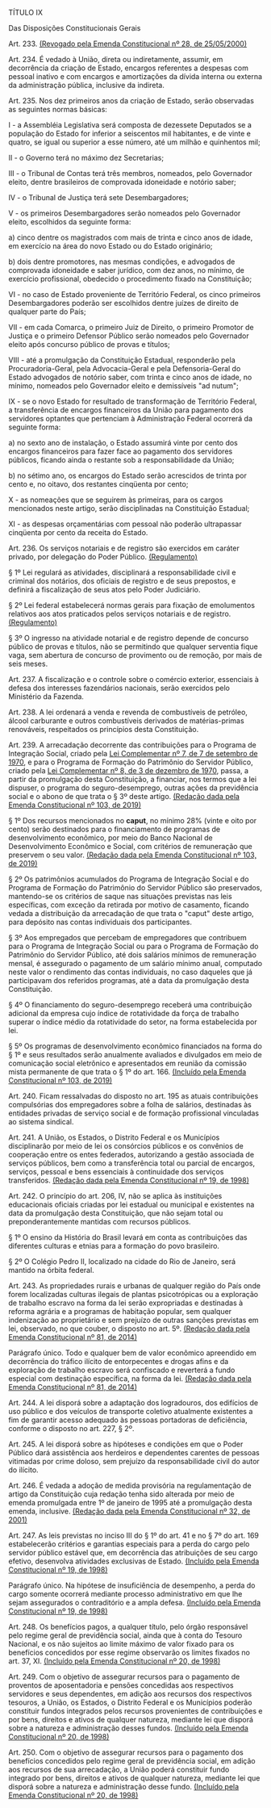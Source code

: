  TÍTULO IX

Das Disposições Constitucionais Gerais

Art. 233.     [(Revogado pela Emenda Constitucional nº 28, de 25/05/2000)](http://www.planalto.gov.br/ccivil_03/constituicao/Emendas/Emc/emc28.htm#art2)

Art. 234. É vedado à União, direta ou indiretamente, assumir, em decorrência da criação de Estado, encargos referentes a despesas com pessoal inativo e com encargos e amortizações da dívida interna ou externa da administração pública, inclusive da indireta.

Art. 235. Nos dez primeiros anos da criação de Estado, serão observadas as seguintes normas básicas:

I - a Assembléia Legislativa será composta de dezessete Deputados se a população do Estado for inferior a seiscentos mil habitantes, e de vinte e quatro, se igual ou superior a esse número, até um milhão e quinhentos mil;

II - o Governo terá no máximo dez Secretarias;

III - o Tribunal de Contas terá três membros, nomeados, pelo Governador eleito, dentre brasileiros de comprovada idoneidade e notório saber;

IV - o Tribunal de Justiça terá sete Desembargadores;

V - os primeiros Desembargadores serão nomeados pelo Governador eleito, escolhidos da seguinte forma:

a) cinco dentre os magistrados com mais de trinta e cinco anos de idade, em exercício na área do novo Estado ou do Estado originário;

b) dois dentre promotores, nas mesmas condições, e advogados de comprovada idoneidade e saber jurídico, com dez anos, no mínimo, de exercício profissional, obedecido o procedimento fixado na Constituição;

VI - no caso de Estado proveniente de Território Federal, os cinco primeiros Desembargadores poderão ser escolhidos dentre juízes de direito de qualquer parte do País;

VII - em cada Comarca, o primeiro Juiz de Direito, o primeiro Promotor de Justiça e o primeiro Defensor Público serão nomeados pelo Governador eleito após concurso público de provas e títulos;

VIII - até a promulgação da Constituição Estadual, responderão pela Procuradoria-Geral, pela Advocacia-Geral e pela Defensoria-Geral do Estado advogados de notório saber, com trinta e cinco anos de idade, no mínimo, nomeados pelo Governador eleito e demissíveis "ad nutum";

IX - se o novo Estado for resultado de transformação de Território Federal, a transferência de encargos financeiros da União para pagamento dos servidores optantes que pertenciam à Administração Federal ocorrerá da seguinte forma:

a) no sexto ano de instalação, o Estado assumirá vinte por cento dos encargos financeiros para fazer face ao pagamento dos servidores públicos, ficando ainda o restante sob a responsabilidade da União;

b) no sétimo ano, os encargos do Estado serão acrescidos de trinta por cento e, no oitavo, dos restantes cinqüenta por cento;

X - as nomeações que se seguirem às primeiras, para os cargos mencionados neste artigo, serão disciplinadas na Constituição Estadual;

XI - as despesas orçamentárias com pessoal não poderão ultrapassar cinqüenta por cento da receita do Estado.

Art. 236. Os serviços notariais e de registro são exercidos em caráter privado, por delegação do Poder Público.     [(Regulamento)](http://www.planalto.gov.br/ccivil_03/LEIS/L8935.htm)

§ 1º Lei regulará as atividades, disciplinará a responsabilidade civil e criminal dos notários, dos oficiais de registro e de seus prepostos, e definirá a fiscalização de seus atos pelo Poder Judiciário.

§ 2º Lei federal estabelecerá normas gerais para fixação de emolumentos relativos aos atos praticados pelos serviços notariais e de registro.     [(Regulamento)](http://www.planalto.gov.br/ccivil_03/LEIS/L10169.htm)

§ 3º O ingresso na atividade notarial e de registro depende de concurso público de provas e títulos, não se permitindo que qualquer serventia fique vaga, sem abertura de concurso de provimento ou de remoção, por mais de seis meses.

Art. 237. A fiscalização e o controle sobre o comércio exterior, essenciais à defesa dos interesses fazendários nacionais, serão exercidos pelo Ministério da Fazenda.

Art. 238. A lei ordenará a venda e revenda de combustíveis de petróleo, álcool carburante e outros combustíveis derivados de matérias-primas renováveis, respeitados os princípios desta Constituição. 

Art. 239. A arrecadação decorrente das contribuições para o Programa de Integração Social, criado pela [Lei Complementar nº 7, de 7 de setembro de 1970](http://www.planalto.gov.br/ccivil_03/LEIS/LCP/Lcp07.htm), e para o Programa de Formação do Patrimônio do Servidor Público, criado pela [Lei Complementar nº 8, de 3 de dezembro de 1970](http://www.planalto.gov.br/ccivil_03/LEIS/LCP/Lcp08.htm), passa, a partir da promulgação desta Constituição, a financiar, nos termos que a lei dispuser, o programa do seguro-desemprego, outras ações da previdência social e o abono de que trata o § 3º deste artigo.     [(Redação dada pela Emenda Constitucional nº 103, de 2019)](http://www.planalto.gov.br/ccivil_03/constituicao/Emendas/Emc/emc103.htm#art1)

§ 1º Dos recursos mencionados no **caput**, no mínimo 28% (vinte e oito por cento) serão destinados para o financiamento de programas de desenvolvimento econômico, por meio do Banco Nacional de Desenvolvimento Econômico e Social, com critérios de remuneração que preservem o seu valor.     [(Redação dada pela Emenda Constitucional nº 103, de 2019)](http://www.planalto.gov.br/ccivil_03/constituicao/Emendas/Emc/emc103.htm#art1)

§ 2º Os patrimônios acumulados do Programa de Integração Social e do Programa de Formação do Patrimônio do Servidor Público são preservados, mantendo-se os critérios de saque nas situações previstas nas leis específicas, com exceção da retirada por motivo de casamento, ficando vedada a distribuição da arrecadação de que trata o "caput" deste artigo, para depósito nas contas individuais dos participantes.

§ 3º Aos empregados que percebam de empregadores que contribuem para o Programa de Integração Social ou para o Programa de Formação do Patrimônio do Servidor Público, até dois salários mínimos de remuneração mensal, é assegurado o pagamento de um salário mínimo anual, computado neste valor o rendimento das contas individuais, no caso daqueles que já participavam dos referidos programas, até a data da promulgação desta Constituição. 

§ 4º O financiamento do seguro-desemprego receberá uma contribuição adicional da empresa cujo índice de rotatividade da força de trabalho superar o índice médio da rotatividade do setor, na forma estabelecida por lei. 

§ 5º Os programas de desenvolvimento econômico financiados na forma do § 1º e seus resultados serão anualmente avaliados e divulgados em meio de comunicação social eletrônico e apresentados em reunião da comissão mista permanente de que trata o § 1º do art. 166.     [(Incluído pela Emenda Constitucional nº 103, de 2019)](http://www.planalto.gov.br/ccivil_03/constituicao/Emendas/Emc/emc103.htm#art1)

Art. 240. Ficam ressalvadas do disposto no art. 195 as atuais contribuições compulsórias dos empregadores sobre a folha de salários, destinadas às entidades privadas de serviço social e de formação profissional vinculadas ao sistema sindical.

Art. 241. A União, os Estados, o Distrito Federal e os Municípios disciplinarão por meio de lei os consórcios públicos e os convênios de cooperação entre os entes federados, autorizando a gestão associada de serviços públicos, bem como a transferência total ou parcial de encargos, serviços, pessoal e bens essenciais à continuidade dos serviços transferidos.     [(Redação dada pela Emenda Constitucional nº 19, de 1998)](http://www.planalto.gov.br/ccivil_03/constituicao/Emendas/Emc/emc19.htm#art24)

Art. 242. O princípio do art. 206, IV, não se aplica às instituições educacionais oficiais criadas por lei estadual ou municipal e existentes na data da promulgação desta Constituição, que não sejam total ou preponderantemente mantidas com recursos públicos.

§ 1º O ensino da História do Brasil levará em conta as contribuições das diferentes culturas e etnias para a formação do povo brasileiro.

§ 2º O Colégio Pedro II, localizado na cidade do Rio de Janeiro, será mantido na órbita federal.

Art. 243. As propriedades rurais e urbanas de qualquer região do País onde forem localizadas culturas ilegais de plantas psicotrópicas ou a exploração de trabalho escravo na forma da lei serão expropriadas e destinadas à reforma agrária e a programas de habitação popular, sem qualquer indenização ao proprietário e sem prejuízo de outras sanções previstas em lei, observado, no que couber, o disposto no art. 5º.     [(Redação dada pela Emenda Constitucional nº 81, de 2014)](http://www.planalto.gov.br/ccivil_03/constituicao/Emendas/Emc/emc81.htm#art1)

Parágrafo único. Todo e qualquer bem de valor econômico apreendido em decorrência do tráfico ilícito de entorpecentes e drogas afins e da exploração de trabalho escravo será confiscado e reverterá a fundo especial com destinação específica, na forma da lei.   [(Redação dada pela Emenda Constitucional nº 81, de 2014)](http://www.planalto.gov.br/ccivil_03/constituicao/Emendas/Emc/emc81.htm#art1)

Art. 244. A lei disporá sobre a adaptação dos logradouros, dos edifícios de uso público e dos veículos de transporte coletivo atualmente existentes a fim de garantir acesso adequado às pessoas portadoras de deficiência, conforme o disposto no art. 227, § 2º. 

Art. 245. A lei disporá sobre as hipóteses e condições em que o Poder Público dará assistência aos herdeiros e dependentes carentes de pessoas vitimadas por crime doloso, sem prejuízo da responsabilidade civil do autor do ilícito.

Art. 246. É vedada a adoção de medida provisória na regulamentação de artigo da Constituição cuja redação tenha sido alterada por meio de emenda promulgada entre 1º de janeiro de 1995 até a promulgação desta emenda, inclusive.     [(Redação dada pela Emenda Constitucional nº 32, de 2001)](http://www.planalto.gov.br/ccivil_03/constituicao/Emendas/Emc/emc32.htm#art1)

Art. 247. As leis previstas no inciso III do § 1º do art. 41 e no § 7º do art. 169 estabelecerão critérios e garantias especiais para a perda do cargo pelo servidor público estável que, em decorrência das atribuições de seu cargo efetivo, desenvolva atividades exclusivas de Estado.     [(Incluído pela Emenda Constitucional nº 19, de 1998)](http://www.planalto.gov.br/ccivil_03/constituicao/Emendas/Emc/emc19.htm#art32)

Parágrafo único. Na hipótese de insuficiência de desempenho, a perda do cargo somente ocorrerá mediante processo administrativo em que lhe sejam assegurados o contraditório e a ampla defesa.     [(Incluído pela Emenda Constitucional nº 19, de 1998)](http://www.planalto.gov.br/ccivil_03/constituicao/Emendas/Emc/emc19.htm#art247)

Art. 248. Os benefícios pagos, a qualquer título, pelo órgão responsável pelo regime geral de previdência social, ainda que à conta do Tesouro Nacional, e os não sujeitos ao limite máximo de valor fixado para os benefícios concedidos por esse regime observarão os limites fixados no art. 37, XI.     [(Incluído pela Emenda Constitucional nº 20, de 1998)](http://www.planalto.gov.br/ccivil_03/constituicao/Emendas/Emc/emc20.htm#art248)

Art. 249. Com o objetivo de assegurar recursos para o pagamento de proventos de aposentadoria e pensões concedidas aos respectivos servidores e seus dependentes, em adição aos recursos dos respectivos tesouros, a União, os Estados, o Distrito Federal e os Municípios poderão constituir fundos integrados pelos recursos provenientes de contribuições e por bens, direitos e ativos de qualquer natureza, mediante lei que disporá sobre a natureza e administração desses fundos.     [(Incluído pela Emenda Constitucional nº 20, de 1998)](http://www.planalto.gov.br/ccivil_03/constituicao/Emendas/Emc/emc20.htm#art249)

Art. 250. Com o objetivo de assegurar recursos para o pagamento dos benefícios concedidos pelo regime geral de previdência social, em adição aos recursos de sua arrecadação, a União poderá constituir fundo integrado por bens, direitos e ativos de qualquer natureza, mediante lei que disporá sobre a natureza e administração desse fundo.     [(Incluído pela Emenda Constitucional nº 20, de 1998)](http://www.planalto.gov.br/ccivil_03/constituicao/Emendas/Emc/emc20.htm#art250)

 